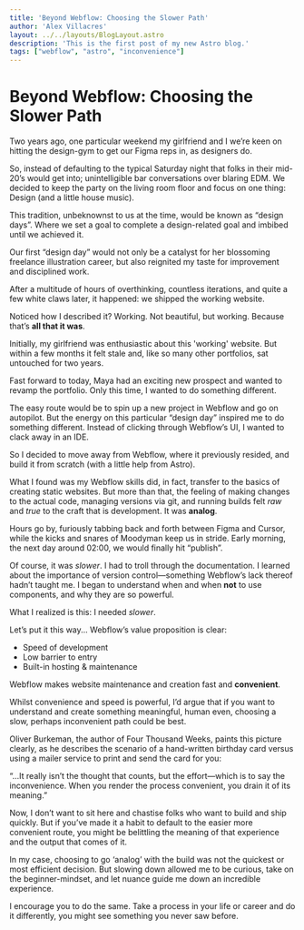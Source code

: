 ```yaml
---
title: 'Beyond Webflow: Choosing the Slower Path'
author: 'Alex Villacres'
layout: ../../layouts/BlogLayout.astro
description: 'This is the first post of my new Astro blog.'
tags: ["webflow", "astro", "inconvenience"]
---
```


# Beyond Webflow: Choosing the Slower Path
Two years ago, one particular weekend my girlfriend and I we’re keen on hitting the design-gym to get our Figma reps in, as designers do.

So, instead of defaulting to the typical Saturday night that folks in their mid-20’s would get into; unintelligible bar conversations over blaring EDM. We decided to keep the party on the living room floor and focus on one thing: Design <span class="parens">(and a little house music)</span>.

This tradition, unbeknownst to us at the time, would be known as “design days”. Where we set a goal to complete a design-related goal and imbibed until we achieved it.

Our first “design day” would not only be a catalyst for her blossoming freelance illustration career, but also reignited my taste for improvement and disciplined work.

After a multitude of hours of overthinking, countless iterations, and quite a few white claws later, it happened: we shipped the working website.

Noticed how I described it? Working. Not beautiful, but working. Because that’s **all that it was**.

Initially, my girlfriend was enthusiastic about this 'working' website. But within a few months it felt stale and, like so many other portfolios, sat untouched for two years.

Fast forward to today, Maya had an exciting new prospect and wanted to revamp the portfolio. Only this time, I wanted to do something different.

The easy route would be to spin up a new project in Webflow and go on autopilot. But the energy on this particular “design day” inspired me to do something different. Instead of clicking through Webflow’s UI, I wanted to clack away in an IDE.

So I decided to move away from Webflow, where it previously resided, and build it from scratch <span class="parens">(with a little help from Astro)</span>.

What I found was my Webflow skills did, in fact, transfer to the basics of creating static websites. But more than that, the feeling of making changes to the actual code, managing versions via git, and running builds felt *raw* and *true* to the craft that is development. It was **analog**.

Hours go by, furiously tabbing back and forth between Figma and Cursor, while the kicks and snares of Moodyman keep us in stride. Early morning, the next day around 02:00, we would finally hit “publish”.

Of course, it was *slower*. I had to troll through the documentation. I learned about the importance of version control—something Webflow’s lack thereof hadn’t taught me. I began to understand when and when **not** to use components, and why they are so powerful.

What I realized is this: I needed *slower*.

Let’s put it this way... Webflow’s value proposition is clear:

- Speed of development
- Low barrier to entry
- Built-in hosting & maintenance

Webflow makes website maintenance and creation fast and **convenient**.

Whilst convenience and speed is powerful, I’d argue that if you want to understand and create something meaningful, human even, choosing a slow, perhaps inconvenient path could be best.

Oliver Burkeman, the author of Four Thousand Weeks, paints this picture clearly, as he describes the scenario of a hand-written birthday card versus using a mailer service to print and send the card for you:

“...It really isn’t the thought that counts, but the effort—which is to say the inconvenience. When you render the process convenient, you drain it of its meaning.”

Now, I don’t want to sit here and chastise folks who want to build and ship quickly. But if you’ve made it a habit to default to the easier more convenient route, you might be belittling the meaning of that experience and the output that comes of it.

In my case, choosing to go ‘analog’ with the build was not the quickest or most efficient decision. But slowing down allowed me to be curious, take on the beginner-mindset, and let nuance guide me down an incredible experience.

I encourage you to do the same. Take a process in your life or career and do it differently, you might see something you never saw before.